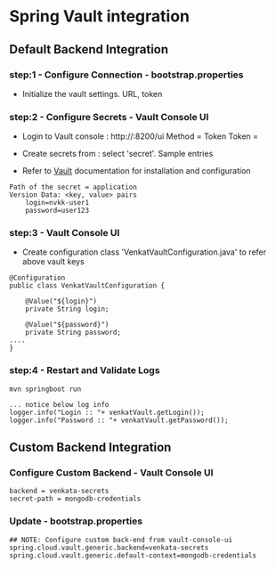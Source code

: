 # Spring Vault integration

## Default Backend Integration
### step:1 - Configure Connection - bootstrap.properties
* Initialize the vault settings. URL, token

### step:2 - Configure Secrets - Vault Console UI
* Login to Vault console : http://<vault-url-or-localhost>:8200/ui
    Method = Token
    Token = <token-from-vault-startup>

* Create secrets from : select 'secret'. Sample entries

* Refer to [Vault](https://www.vaultproject.io/docs/install) documentation for installation and configuration

```
Path of the secret = application
Version Data: <key, value> pairs
    login=nvkk-user1 
    password=user123
````
 
### step:3 - Vault Console UI 
* Create configuration class 'VenkatVaultConfiguration.java' to refer above vault keys
```
@Configuration
public class VenkatVaultConfiguration {

    @Value("${login}")
    private String login;

    @Value("${password}")
    private String password;
....
}
```

### step:4 - Restart and Validate Logs
```
mvn springboot run

... notice below log info
logger.info("Login :: "+ venkatVault.getLogin());
logger.info("Password :: "+ venkatVault.getPassword());

```

## Custom Backend Integration

### Configure Custom Backend - Vault Console UI
```
backend = venkata-secrets
secret-path = mongodb-credentials

```

### Update - bootstrap.properties
```
## NOTE: Configure custom back-end from vault-console-ui
spring.cloud.vault.generic.backend=venkata-secrets
spring.cloud.vault.generic.default-context=mongodb-credentials
```